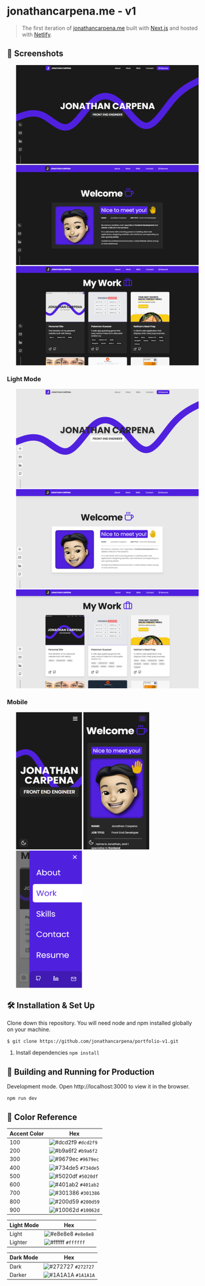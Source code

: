 # jonathancarpena.me - v1

> The first iteration of
> <a href="https://jonathancarpena.me/" target="_blank" rel="noopener noreferrer">jonathancarpena.me</a>
> built with
> <a href="https://nextjs.org/" target="_blank" rel="noopener noreferrer">Next.js</a>
> and hosted with
> <a href="https://www.netlify.com/" target="_blank" rel="noopener noreferrer">Netlify</a>.

## 📸 Screenshots

<ul style="display:flex flex-direction:column">
<img src="./public/projects/personal-site-v1/screenshots/landing-dark.PNG" style="max-width:100%;max-height:375px;" alt="landing"> 
<img src="./public/projects/personal-site-v1/screenshots/about-dark.PNG" style="max-width:100% max-height:375px;" alt="about"> 
<img src="./public/projects/personal-site-v1/screenshots/work-dark.PNG" style="max-width:100% max-height:375px;" alt="work"> 
</ul>

### Light Mode

<ul style="display:flex flex-direction:column">
<img src="./public/projects/personal-site-v1/screenshots/landing.PNG" style="max-width:100%; max-height:375px;" alt="landing-light"> 
<img src="./public/projects/personal-site-v1/screenshots/about.PNG" style="max-width:100%; max-height:375px;" alt="about-light"> 
<img src="./public/projects/personal-site-v1/screenshots/work.PNG" style="max-width:100%; max-height:375px;" alt="work-light"> 
</ul>

### Mobile

<ul style="display:flex flex-direction:column">
<img src="./public/projects/personal-site-v1/screenshots/mobile-landing-dark.PNG" width="173" height="361" alt="mobile-landing"> 
<img src="./public/projects/personal-site-v1/screenshots/mobile-about-dark.PNG" width="173" height="361" alt="mobile-about"> 
<img src="./public/projects/personal-site-v1/screenshots/mobile-menu.PNG" width="173" height="361" alt="mobile-menu"> 
</ul>

## 🛠 Installation & Set Up

Clone down this repository. You will need node and npm installed globally on
your machine.

```
$ git clone https://github.com/jonathancarpena/portfolio-v1.git
```

1. Install dependencies `npm install`

## 🚀 Building and Running for Production

Development mode. Open http://localhost:3000 to view it in the browser.

```
npm run dev
```

## 🎨 Color Reference

| Accent Color | Hex                                                                |
| ------------ | ------------------------------------------------------------------ |
| 100          | ![#dcd2f9](https://via.placeholder.com/10/dcd2f9?text=+) `#dcd2f9` |
| 200          | ![#b9a6f2](https://via.placeholder.com/10/b9a6f2?text=+) `#b9a6f2` |
| 300          | ![#9679ec](https://via.placeholder.com/10/9679ec?text=+) `#9679ec` |
| 400          | ![#734de5](https://via.placeholder.com/10/734de5?text=+) `#734de5` |
| 500          | ![#5020df](https://via.placeholder.com/10/5020df?text=+) `#5020df` |
| 600          | ![#401ab2](https://via.placeholder.com/10/401ab2?text=+) `#401ab2` |
| 700          | ![#301386](https://via.placeholder.com/10/301386?text=+) `#301386` |
| 800          | ![#200d59](https://via.placeholder.com/10/200d59?text=+) `#200d59` |
| 900          | ![#10062d](https://via.placeholder.com/10/10062d?text=+) `#10062d` |

| Light Mode | Hex                                                                |
| ---------- | ------------------------------------------------------------------ |
| Light      | ![#e8e8e8](https://via.placeholder.com/10/e8e8e8?text=+) `#e8e8e8` |
| Lighter    | ![#ffffff](https://via.placeholder.com/10/ffffff?text=+) `#ffffff` |

| Dark Mode | Hex                                                                |
| --------- | ------------------------------------------------------------------ |
| Dark      | ![#272727](https://via.placeholder.com/10/272727?text=+) `#272727` |
| Darker    | ![#1A1A1A](https://via.placeholder.com/10/1A1A1A?text=+) `#1A1A1A` |
